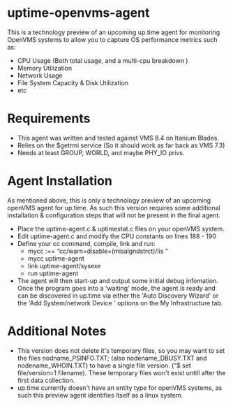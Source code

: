 uptime-openvms-agent
====================

This is a technology preview of an upcoming up.time agent for monitoring OpenVMS systems to allow you to capture OS performance metrics such as:  

 - CPU Usage (Both total usage, and a multi-cpu breakdown )
 - Memory Utilization
 - Network Usage
 - File System Capacity & Disk Utilization 
 - etc

Requirements
============

 - This agent was written and tested against VMS 8.4 on Itanium Blades. 
 - Relies on the $getrmi service (So it should work as far back as VMS 7.3)
 - Needs at least GROUP, WORLD, and maybe PHY_IO privs. 


Agent Installation
==================

 As mentioned above, this is only a technology preview of an upcoming openVMS agent for up.time. As such this version requires some additional installation & configuration steps that will not be present in the final agent.

 - Place the uptime-agent.c & uptimestat.c files on your openVMS system.
 - Edit uptime-agent.c and modify the CPU constants on lines 188 - 190
 - Define your cc command, compile, link and run:
     - mycc :== “cc/warn=disable=(misalgndstrct)/lis “
     - mycc uptime-agent
     - link uptime-agent/sysexe
     - run uptime-agent
 - The agent will then start-up and output some initial debug infomation. Once the program goes into a 'waiting' mode, the agent is ready and can be discovered in up.time via either the 'Auto Discovery Wizard' or the 'Add System/network Device ' options on the My Infrastructure tab. 


Additional Notes
================

 - This version does not delete it's temporary files, so you may want to set the files nodname\_PSINFO.TXT; (also nodename\_DBUSY.TXT and nodename_WHOIN.TXT) to have a single file version.  (“$ set file/version=1 filename). These temporary files won't exist untill after the first data collection.
 - up.time currently doesn't have an entity type for openVMS systems, as such this preview agent identifies itself as a linux system. 
 
 
